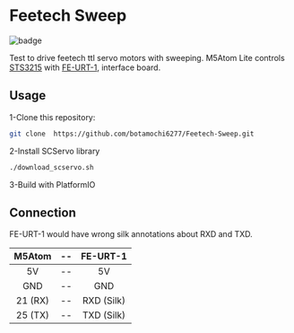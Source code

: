 # Feetech Sweep

![badge](https://github.com/botamochi6277/Feetech-Sweep/actions/workflows/ci-platformio.yml/badge.svg)

Test to drive feetech ttl servo motors with sweeping.
M5Atom Lite controls [STS3215](https://akizukidenshi.com/catalog/g/gM-16312/) with [FE-URT-1](https://akizukidenshi.com/catalog/g/gM-16295/), interface board.

## Usage

1-Clone this repository:

```zsh
git clone  https://github.com/botamochi6277/Feetech-Sweep.git
```

2-Install SCServo library

```zsh
./download_scservo.sh
```

3-Build with PlatformIO

## Connection

FE-URT-1 would have wrong silk annotations about RXD and TXD.

| M5Atom  | --  |  FE-URT-1  |
| :-----: | :-: | :--------: |
|   5V    | --  |     5V     |
|   GND   | --  |    GND     |
| 21 (RX) | --  | RXD (Silk) |
| 25 (TX) | --  | TXD (Silk) |
